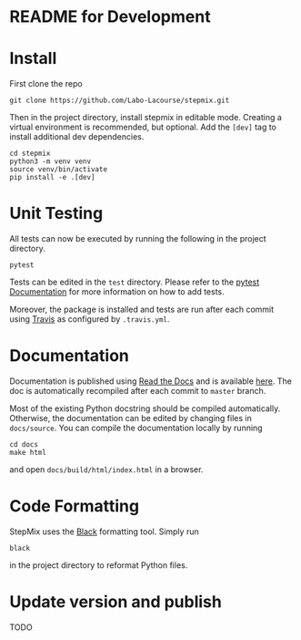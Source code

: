 README for Development
==============================
# Install
First clone the repo 
```
git clone https://github.com/Labo-Lacourse/stepmix.git
``` 
Then in the project directory, install stepmix in editable mode. Creating a virtual environment is recommended, but
optional. Add the ```[dev]``` tag to install additional dev dependencies.
```
cd stepmix
python3 -m venv venv
source venv/bin/activate
pip install -e .[dev]
``` 

# Unit Testing
All tests can now be executed by running the following in the project directory.
```
pytest
``` 
Tests can be edited in the ```test``` directory. Please refer to the [pytest Documentation](https://docs.pytest.org/en/7.1.x/getting-started.html) for more
information on how to add tests. 

Moreover, the package is installed and tests are run after each commit using [Travis](https://www.travis-ci.com/) as configured by ```.travis.yml```.

# Documentation
Documentation is published using [Read the Docs](https://readthedocs.org/) and is available
[here](https://stepmix.readthedocs.io/en/latest/). The doc is automatically recompiled after each
commit to ```master``` branch.

Most of the existing Python docstring should be compiled automatically. Otherwise, the documentation can be edited by
changing files in ```docs/source```. You can compile the documentation locally by running
```
cd docs
make html
``` 
and open ```docs/build/html/index.html``` in a browser.

# Code  Formatting
StepMix uses the [Black](https://github.com/psf/black) formatting tool. Simply run
```
black
``` 
in the project directory to reformat Python files.

# Update version and publish
TODO

